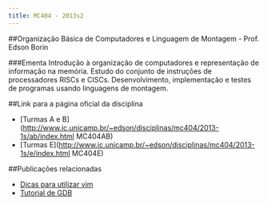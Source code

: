 ```yaml
---
title: MC404 - 2013s2
---
```


##Organização Básica de Computadores e Linguagem de Montagem - Prof. Edson Borin

###Ementa
Introdução à organização de computadores e representação de informação na
memória. Estudo do conjunto de instruções de processadores RISCs e CISCs.
Desenvolvimento, implementação e testes de programas usando linguagens de
montagem.


##Link para a página oficial da disciplina

 - [Turmas A e B](http://www.ic.unicamp.br/~edson/disciplinas/mc404/2013-1s/ab/index.html MC404AB)
 - [Turmas E](http://www.ic.unicamp.br/~edson/disciplinas/mc404/2013-1s/e/index.html MC404E)

##Publicações relacionadas

 - [Dicas para utilizar vim](/posts/2013-04-17-mc404-2013s1-dicas-vim.html)
 - [Tutorial de GDB](/posts/2013-05-11-mc404-2013s1-tutorial-gdb.html)
